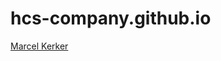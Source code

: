 # hcs-company.github.io

<div class="LI-profile-badge"  data-version="v1" data-size="medium" data-locale="en_US" data-type="horizontal" data-theme="dark" data-vanity="mkerker"><a class="LI-simple-link" href='https://nl.linkedin.com/in/mkerker?trk=profile-badge'>Marcel Kerker</a></div>
